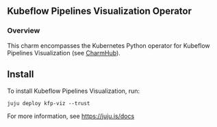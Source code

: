 ## Kubeflow Pipelines Visualization Operator

### Overview
This charm encompasses the Kubernetes Python operator for Kubeflow Pipelines
Visualization (see [CharmHub](https://charmhub.io/?q=kfp-viz)).

## Install

To install Kubeflow Pipelines Visualization, run:

    juju deploy kfp-viz --trust

For more information, see https://juju.is/docs
